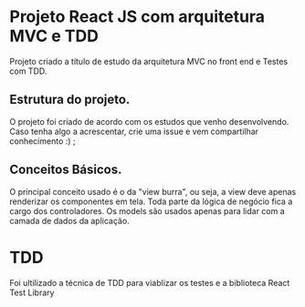 # Projeto React JS com arquitetura MVC e TDD

Projeto criado a título de estudo da arquitetura MVC no front end e Testes com TDD.

## Estrutura do projeto.

O projeto foi criado de acordo com os estudos que venho desenvolvendo. Caso tenha algo a acrescentar,
crie uma issue e vem compartilhar conhecimento :) ;

## Conceitos Básicos.

O principal conceito usado é o da "view burra", ou seja, a view deve apenas renderizar os componentes
em tela. Toda parte da lógica de negócio fica a cargo dos controladores. Os models são usados apenas para
lidar com a camada de dados da aplicação.

# TDD

Foi ultilizado a técnica de TDD para viablizar os testes e a biblioteca React Test Library
